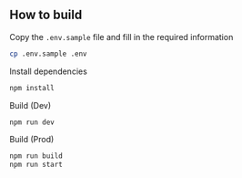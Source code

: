 ## How to build

Copy the `.env.sample` file and fill in the required information
```sh
cp .env.sample .env
```

Install dependencies
```sh
npm install
```

Build (Dev)<br>
```sh
npm run dev
```

Build (Prod)<br>
```sh
npm run build
npm run start
```
